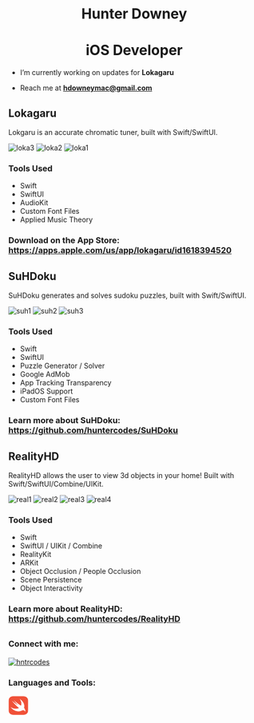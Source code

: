 <h1 align="center">Hunter Downey</h1>

<h1 align="center">iOS Developer</h1>

- I’m currently working on updates for **Lokagaru**

- Reach me at **hdowneymac@gmail.com**

## Lokagaru
Lokgaru is an accurate chromatic tuner, built with Swift/SwiftUI. 

![loka3](https://user-images.githubusercontent.com/85328038/173899001-60026a8b-ee8a-41c6-8c89-39ca06843a86.png)
![loka2](https://user-images.githubusercontent.com/85328038/173898933-2956437d-6dbf-4b61-b8a6-b48993c2d843.png)
![loka1](https://user-images.githubusercontent.com/85328038/173898959-b7d17c0b-1a1d-40d5-af11-6e25c762643e.png)

### Tools Used
- Swift
- SwiftUI 
- AudioKit 
- Custom Font Files
- Applied Music Theory

### Download on the App Store: https://apps.apple.com/us/app/lokagaru/id1618394520

##
## SuHDoku
SuHDoku generates and solves sudoku puzzles, built with Swift/SwiftUI.

![suh1](https://user-images.githubusercontent.com/85328038/173899043-cca2ec70-4e56-46ba-b46d-3522a7d1c922.png)
![suh2](https://user-images.githubusercontent.com/85328038/173899105-0e32ff35-60c8-4460-921d-e0e0f722855a.png)
![suh3](https://user-images.githubusercontent.com/85328038/173899130-c74a24f5-cd70-4946-aa02-378945758e2b.png)

### Tools Used
- Swift
- SwiftUI
- Puzzle Generator / Solver
- Google AdMob
- App Tracking Transparency
- iPadOS Support
- Custom Font Files

### Learn more about SuHDoku: https://github.com/huntercodes/SuHDoku

##
## RealityHD
RealityHD allows the user to view 3d objects in your home! Built with Swift/SwiftUI/Combine/UIKit.

![real1](https://user-images.githubusercontent.com/85328038/173899170-97cfc955-743f-4dcd-b207-9d1eb9c55e0d.png)
![real2](https://user-images.githubusercontent.com/85328038/173899189-e5359ab7-ec8b-4cac-a29e-5a49c304fcd6.png)
![real3](https://user-images.githubusercontent.com/85328038/173899211-07d2964d-5448-42d4-a13c-8723a9c61b61.png)
![real4](https://user-images.githubusercontent.com/85328038/173899228-cc4788f7-b8b4-4d31-ad36-b7f0a3d4bf93.png)

### Tools Used
- Swift
- SwiftUI / UIKit / Combine
- RealityKit
- ARKit
- Object Occlusion / People Occlusion
- Scene Persistence
- Object Interactivity

### Learn more about RealityHD: https://github.com/huntercodes/RealityHD

##
<h3 align="left">Connect with me:</h3>
<p align="left">
<a href="https://twitter.com/hntrcodes" target="blank"><img align="center" src="https://raw.githubusercontent.com/rahuldkjain/github-profile-readme-generator/master/src/images/icons/Social/twitter.svg" alt="hntrcodes" height="30" width="40" /></a>
</p>

<h3 align="left">Languages and Tools:</h3>
<p align="left"> <a href="https://developer.apple.com/swift/" target="_blank" rel="noreferrer"> <img src="https://raw.githubusercontent.com/devicons/devicon/master/icons/swift/swift-original.svg" alt="swift" width="40" height="40"/> </a> </p>
